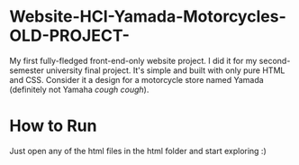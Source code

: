 # Website-HCI-Yamada-Motorcycles-OLD-PROJECT-
My first fully-fledged front-end-only website project. I did it for my second-semester university final project. It's simple and built with only pure HTML and CSS. Consider it a design for a motorcycle store named Yamada (definitely not Yamaha *cough cough*).

# How to Run
Just open any of the html files in the html folder and start exploring :)
